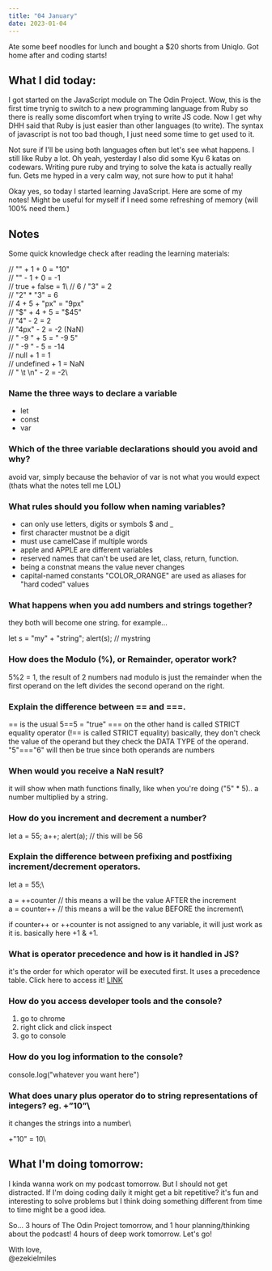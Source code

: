 ```yaml
---
title: "04 January"
date: 2023-01-04
---
```


Ate some beef noodles for lunch and bought a $20 shorts from Uniqlo. Got home after and coding starts!

## What I did today:

I got started on the JavaScript module on The Odin Project. Wow, this is the first time trynig to switch to a new programming language from Ruby so there is really some discomfort when trying to write JS code. Now I get why DHH said that Ruby is just easier than other languages (to write). The syntax of javascript is not too bad though, I just need some time to get used to it.

Not sure if I'll be using both languages often but let's see what happens. I still like Ruby a lot. Oh yeah, yesterday I also did some Kyu 6 katas on codewars. Writing pure ruby and trying to solve the kata is actually really fun. Gets me hyped in a very calm way, not sure how to put it haha!

Okay yes, so today I started learning JavaScript. Here are some of my notes! Might be useful for myself if I need some refreshing of memory (will 100% need them.)

## Notes 

Some quick knowledge check after reading the learning materials:
 
// "" + 1 + 0 = "10"\
// "" - 1 + 0 = -1\
// true + false = 1\ 
// 6 / "3" = 2\
// "2" * "3" = 6\
// 4 + 5 + "px" = "9px"\
// "$" + 4 + 5 = "$45"\
// "4" - 2 = 2\
// "4px" - 2 = -2 (NaN)\
// "  -9  " + 5 = "  -9  5"\
// "  -9  " - 5 = -14\
// null + 1 = 1\
// undefined + 1 = NaN\
// " \t \n" - 2 = -2\


### Name the three ways to declare a variable
- let
- const
- var 

### Which of the three variable declarations should you avoid and why?
avoid var, simply because the behavior of var is not what you would expect (thats what the notes tell me LOL)

### What rules should you follow when naming variables?
- can only use letters, digits or symbols $ and _
- first character mustnot be a digit
- must use camelCase if multiple words
- apple and APPLE are different variables
- reserved names that can't be used are let, class, return, function.
- being a constnat means the value never changes
- capital-named constants "COLOR_ORANGE" are used as aliases for "hard coded" values

### What happens when you add numbers and strings together?
they both will become one string.
for example...

let s = "my" + "string";
alert(s); // mystring

### How does the Modulo (%), or Remainder, operator work?
5%2 = 1, the result of 2 numbers nad modulo is just the remainder when the first operand on the left divides the second operand on the right.

### Explain the difference between == and ===.
== is the usual 5==5 = "true"
=== on the other hand is called STRICT equality operator (!== is called STRICT equality)
basically, they don't check the value of the operand but they check the DATA TYPE of the operand.
"5"==="6" will then be true since both operands are numbers

### When would you receive a NaN result?
it will show when math functions finally, like when you're doing ("5" * 5).. a number multiplied by a string.

### How do you increment and decrement a number?
let a = 55;
a++;
alert(a); // this will be 56 

### Explain the difference between prefixing and postfixing increment/decrement operators.
let a = 55;\

a = ++counter // this means a will be the value AFTER the increment\
a = counter++ // this means a will be the value BEFORE the increment\

if counter++ or ++counter is not assigned to any variable, it will just work as it is. basically here +1 & +1.

### What is operator precedence and how is it handled in JS?
it's the order for which operator will be executed first. It uses a precedence table. Click here to access it! [LINK](https://developer.mozilla.org/en-US/docs/Web/JavaScript/Reference/Operators/Operator_Precedence)

### How do you access developer tools and the console?
1. go to chrome
2. right click and click inspect
3. go to console

### How do you log information to the console?
console.log("whatever you want here")

### What does unary plus operator do to string representations of integers? eg. +”10”\
it changes the strings into a number\

+"10" = 10\

## What I'm doing tomorrow:

I kinda wanna work on my podcast tomorrow. But I should not get distracted. If I'm doing coding daily it might get a bit repetitive? it's fun and interesting to solve problems but I think doing something different from time to time might be a good idea.

So... 3 hours of The Odin Project tomorrow, and 1 hour planning/thinking about the podcast! 4 hours of deep work tomorrow. Let's go!

With love,\
@ezekielmiles
